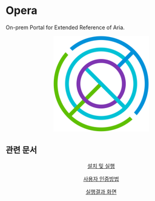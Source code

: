 # Opera
On-prem Portal for Extended Reference of Aria.

<p align="center"><img src="https://github.com/vmware-cmbu-seak/opera/blob/main/docs/images/opera_logo.png?raw=true" width="50%"></p>

## 관련 문서

<p align="center"><a href="docs/INSTALL.md">설치 및 실행</a></p>
<p align="center"><a href="docs/AUTH.md">사용자 인증방법</a></p>
<p align="center"><a href="docs/RUNTIME.md">실행결과 화면</a></p>